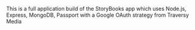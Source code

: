 This is a full application build of the StoryBooks app which uses Node.js, Express, MongoDB, Passport with a Google OAuth strategy from Traversy Media
